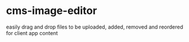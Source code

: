 # cms-image-editor
easily drag and drop files to be uploaded, added, removed and reordered for client app content
